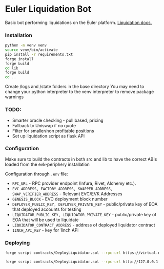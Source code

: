# Euler Liquidation Bot

Basic bot performing liquidations on the Euler platform. [Liquidation docs.](https://docs.euler.finance/euler-vault-kit-white-paper/#liquidation)

### Installation

```bash
python -m venv venv
source venv/bin/activate
pip install -r requirements.txt
forge install
forge build
cd lib
forge build
cd ..
```

Create /logs and /state folders in the base directory
You may need to change your python interpreter to the venv interpreter to remove package warnings

### TODO:
- Smarter oracle checking - pull based, pricing
- Fallback to Uniswap if no quote
- Filter for smaller/non profitable positions
- Set up liquidation script as flask API

### Configuration

Make sure to build the contracts in both src and lib to have the correct ABIs loaded from the evk-periphery installation

Configuration through `.env` file:

- `RPC_URL` - RPC provider endpoint (Infura, Rivet, Alchemy etc.).
- `EVC_ADDRESS, FACTORY_ADDRESS, SWAPPER_ADDRESS, SWAP_VERIFIER_ADDRESS` - Relevant EVC/EVK Addresses
- `GENESIS_BLOCK` - EVC deployment block number
- `DEPLOYER_PUBLIC_KEY, DEPLOYER_PRIVATE_KEY` - public/private key of EOA that deployed accounts for testing
- `LIQUIDATOR_PUBLIC_KEY, LIQUIDATOR_PRIVATE_KEY` - public/private key of EOA that will be used to liquidate
- `LIQUIDATOR_CONTRACT_ADDRESS` - address of deployed liquidator contract
- `1INCH_API_KEY` - key for 1inch API


### Deploying

```bash
forge script contracts/DeployLiquidator.sol --rpc-url https://virtual.mainnet.rpc.tenderly.co/24f051ac-9429-419a-890e-c5dc56bf2649 --broadcast --ffi -vvv --slow
```

```bash
forge script contracts/DeployLiquidator.sol --rpc-url http://127.0.0.1:8545 --broadcast --ffi -vvv --slow
```